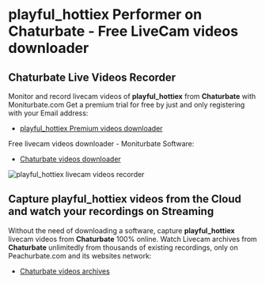 # playful_hottiex Performer on Chaturbate - Free LiveCam videos downloader

## Chaturbate Live Videos Recorder

Monitor and record livecam videos of **playful_hottiex** from **Chaturbate** with Moniturbate.com
Get a premium trial for free by just and only registering with your Email address:
* [playful_hottiex Premium videos downloader](https://moniturbate.com/request-demo-licence-key.html)

Free livecam videos downloader - Moniturbate Software:
* [Chaturbate videos downloader](https://moniturbate.com/moniturbate-download-software.html)

![playful_hottiex livecam videos recorder](https://peachurnet.com/templates/moniturbate-software.png)


## Capture playful_hottiex videos from the Cloud and watch your recordings on Streaming

Without the need of downloading a software, capture **playful_hottiex** livecam videos from **Chaturbate** 100% online.
Watch Livecam archives from **Chaturbate** unlimitedly from thousands of existing recordings, only on Peachurbate.com and its websites network:
* [Chaturbate videos archives](https://peachurnet.com/)